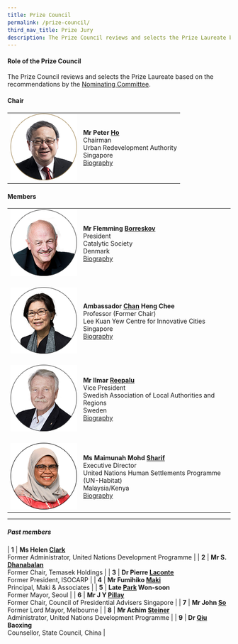 ```yaml
---
title: Prize Council
permalink: /prize-council/
third_nav_title: Prize Jury
description: The Prize Council reviews and selects the Prize Laureate based on the recommendations by the Nominating Committee.
---
```


#### **Role of the Prize Council**

The Prize Council reviews and selects the Prize Laureate based on the recommendations by the [Nominating Committee](/nominating-committee/).

#### **Chair**

<table style="width: 100%;" border="0" cellpadding="10">
<tbody>
<tr>
<td style="width: 150px;"><img src="/images/jury/peter-ho.png" alt="Peter Ho" /></td>
<td><strong>Mr Peter <u>Ho</u></strong><br />Chairman<br />Urban Redevelopment Authority<br />Singapore<br><a href="/peter-ho/">Biography</a></td>
</tr>
</tbody>
</table>

#### **Members**

<table style="width: 100%;" border="0" cellpadding="10">
<tbody>
<tr>
<td style="width: 150px;"><img src="/images/jury/flemming-borreskov.png" alt="Flemming Borreskov" /><br></td>
<td><strong>Mr Flemming <u>Borreskov</u></strong><br />President<br />Catalytic Society<br />Denmark<br><a href="/flemming-borreskov/">Biography</a></td>
</tr>
<tr>
<td><br><img src="/images/jury/chan-heng-chee.png" alt="Chan Heng Chee" /><br></td>
<td><br><strong>Ambassador <u>Chan</u> Heng Chee</strong><br />Professor (Former Chair)<br />Lee Kuan Yew Centre for Innovative Cities<br />Singapore<br><a href="/chan-heng-chee/">Biography</a></td>
</tr>
<tr>
<td><br><img src="/images/jury/ilmar-reepalu.png" alt="Ilmar Reepalu" /><br></td>
<td><br><strong>Mr Ilmar <u>Reepalu</u></strong><br />Vice President<br />Swedish Association of Local Authorities and Regions<br />Sweden<br><a href="/ilmar-reepalu/">Biography</a></td>
</tr>
<tr>
<td><br><img src="/images/jury/maimunah-mohd-sharif.png" alt="Maimunah Mohd Sharif" /><br></td>
<td><br><strong>Ms Maimunah Mohd <u>Sharif</u></strong><br />Executive Director<br />United Nations Human Settlements Programme (UN-Habitat)<br />Malaysia/Kenya<br><a href="/maimunah-mohd-sharif/">Biography</a></td>
</tr>
</tbody>
</table>

---

##### **Past members**

| **1** | **Ms Helen <u>Clark</u>** <br> Former Administrator, United Nations Development Programme |
| **2** | **Mr S. <u>Dhanabalan</u>** <br> Former Chair, Temasek Holdings | 
| **3** | **Dr Pierre <u>Laconte</u>** <br> Former President, ISOCARP | 
| **4** | **Mr Fumihiko <u>Maki</u>** <br> Principal, Maki & Associates | 
| **5** | **Late <u>Park</u> Won-soon** <br> Former Mayor, Seoul |
| **6** | **Mr J Y <u>Pillay</u>** <br> Former Chair, Council of Presidential Advisers Singapore | 
| **7** | **Mr John <u>So</u>** <br> Former Lord Mayor, Melbourne | 
| **8** | **Mr Achim <u>Steiner</u>** <br> Administrator, United Nations Development Programme |
| **9** | **Dr <u>Qiu</u> Baoxing** <br> Counsellor, State Council, China |
